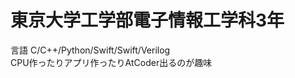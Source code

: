 # 東京大学工学部電子情報工学科3年
言語 C/C++/Python/Swift/Swift/Verilog  
CPU作ったりアプリ作ったりAtCoder出るのが趣味  
<!---
haruponponpopon/haruponponpopon is a ✨ special ✨ repository because its `README.md` (this file) appears on your GitHub profile.
You can click the Preview link to take a look at your changes.
--->
